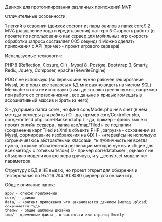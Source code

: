 Движок для прототипирования различных приложений MVP

Отличительные особенности:

1 легкий в освоении (движок состоит из пары фаилов в папке core/)
2 MVC (разделение кода и ередставления)  паттерн
3 Скорость работы (в проекте по использованию как сервер для мобильных игр скорость обработки запроса составляет 0.05 секунд)
4 Можно сделать приложения с API (пример  - проект игрового сервера)

Используемые технологии:

PHP 8 (Reflection, Closure, Cli) , Mysql 8 , Postgre, Bootstrap 3, Smarty, Redis, Jquery, Composer, Apache (RewriteEngine)

PDO я не использую (во первых мне нужно рабочее кеширование Mysql, во вторых все запросы к БД мне важно видеть на чистом SQL)
Memcahe и тп я не использую (там где это эксктренно нужно, например при работе со справочниками , все даныне я привык помещать в ассоциативный массив и брать из него) 

S - да,пример папка core/ , но фаил core/Model.php не в счет (в нем методы-хелперы для работы)
O - да, пример core/Controller.php, core/Frontend.php, core/Backend.php 
L - да, пример - фаилы выше и проект онлайн сервера , папка app/map/Tiled и ее подпапки (сохранение карт Tiled из Xml в объекты PHP , загрузка - сохранения из Mysql, формирование изображения на GD)
I - интервейсы не использую (ограничиваюсь абстрактными классами, тк публичность не всегда нужна, а кроме обязательной реализации методов нужны и общие для всех методы с готовым телом)
D - пример core/database/ , однако я не объявляю модели контроллера вручную, и у __construct модели нет параметров


Структуру к БД я НЕ выдаю, но проект открыт для обозрения и тестирования по 95.216.204.181:8080 (сервер для онлайн игр)


Общее описание папок:

	app/ - список приложений
	core/ - движок
	data/ - контент приложения что закачивается движком (метод upload) сохраняется туда
	theme/ - общие шаблоны дизайна
	tmp/ - временные фаилы , в частности кеш страниц Smarty